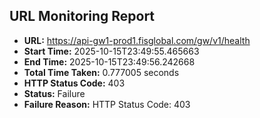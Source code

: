 ## URL Monitoring Report

- **URL:** https://api-gw1-prod1.fisglobal.com/gw/v1/health
- **Start Time:** 2025-10-15T23:49:55.465663
- **End Time:** 2025-10-15T23:49:56.242668
- **Total Time Taken:** 0.777005 seconds
- **HTTP Status Code:** 403
- **Status:** Failure
- **Failure Reason:** HTTP Status Code: 403
